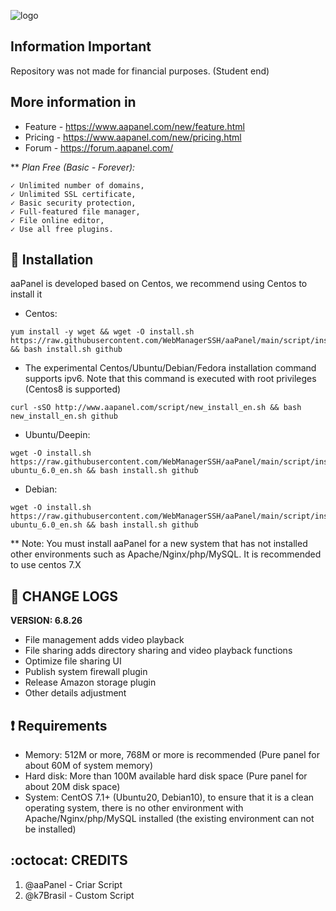 ![logo](https://user-images.githubusercontent.com/32661918/180830925-6fcbc315-c2ae-4ef4-9087-9bda563ea45f.png)

## Information Important
Repository was not made for financial purposes. (Student end)

## More information in
* Feature - https://www.aapanel.com/new/feature.html
* Pricing - https://www.aapanel.com/new/pricing.html
* Forum - https://forum.aapanel.com/

**  *Plan Free (Basic - Forever):* 

    ✓ Unlimited number of domains, 
    ✓ Unlimited SSL certificate, 
    ✓ Basic security protection, 
    ✓ Full-featured file manager, 
    ✓ File online editor, 
    ✓ Use all free plugins.
    

## :book: Installation 
aaPanel is developed based on Centos, we recommend using Centos to install it

* Centos:
```
yum install -y wget && wget -O install.sh https://raw.githubusercontent.com/WebManagerSSH/aaPanel/main/script/install_6.0_en.sh && bash install.sh github
```

* The experimental Centos/Ubuntu/Debian/Fedora installation command supports ipv6. Note that this command is executed with root privileges (Centos8 is supported)
```
curl -sSO http://www.aapanel.com/script/new_install_en.sh && bash new_install_en.sh github
```

* Ubuntu/Deepin:
```
wget -O install.sh https://raw.githubusercontent.com/WebManagerSSH/aaPanel/main/script/install-ubuntu_6.0_en.sh && bash install.sh github
```

* Debian:
```
wget -O install.sh https://raw.githubusercontent.com/WebManagerSSH/aaPanel/main/script/install-ubuntu_6.0_en.sh && bash install.sh github
```

** Note: You must install aaPanel for a new system that has not installed other environments such as Apache/Nginx/php/MySQL. It is recommended to use centos 7.X

## :scroll: CHANGE LOGS
**VERSION: 6.8.26**
* File management adds video playback
* File sharing adds directory sharing and video playback functions
* Optimize file sharing UI
* Publish system firewall plugin
* Release Amazon storage plugin
* Other details adjustment

## :heavy_exclamation_mark: Requirements
* Memory: 512M or more, 768M or more is recommended (Pure panel for about 60M of system memory)
* Hard disk: More than 100M available hard disk space (Pure panel for about 20M disk space)
* System: CentOS 7.1+ (Ubuntu20, Debian10), to ensure that it is a clean operating system, there is no other environment with Apache/Nginx/php/MySQL installed (the existing environment can not be installed)

## :octocat: CREDITS
1. @aaPanel - Criar Script
2. @k7Brasil - Custom Script
